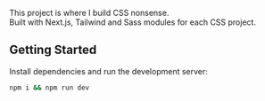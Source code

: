 This project is where I build CSS nonsense.  
Built with Next.js, Tailwind and Sass modules for each CSS project.

## Getting Started

Install dependencies and run the development server:

```bash
npm i && npm run dev
```


